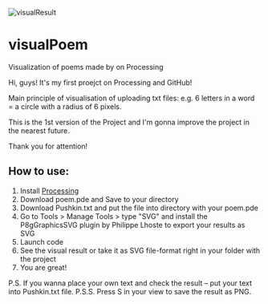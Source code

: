 ![visualResult](https://user-images.githubusercontent.com/6635073/215200000-6f93e65f-801b-4949-a042-94a220819cc3.png)
# visualPoem
Visualization of poems made by on Processing

Hi, guys!
It's my first proejct on Processing and GitHub!

Main principle of visualisation of uploading txt files:
e.g. 6 letters in a word = a circle with a radius of 6 pixels.

This is the 1st version of the Project and I'm gonna improve the project in the nearest future.


Thank you for attention!


## How to use:
1. Install [Processing]([url](https://processing.org)https://processing.org)
2. Download poem.pde and Save to your directory
3. Download Pushkin.txt and put the file into directory with your poem.pde
4. Go to Tools > Manage Tools > type "SVG" and install the P8gGraphicsSVG plugin by Philippe Lhoste to export your results as SVG
5. Launch code
6. See the visual result or take it as SVG file-format right in your folder with the project
7. You are great!

P.S. If you wanna place your own text and check the result – put your text into Pushkin.txt file.
P.S.S. Press S in your view to save the result as PNG.
